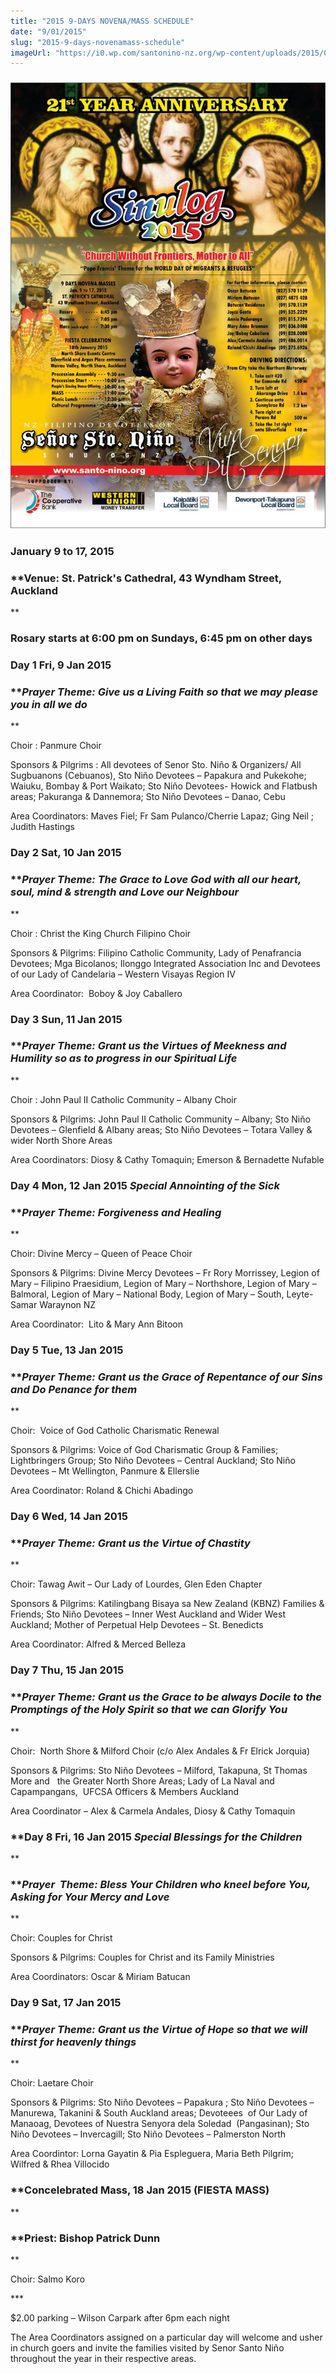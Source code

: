 ```yaml
---
title: "2015 9-DAYS NOVENA/MASS SCHEDULE"
date: "9/01/2015"
slug: "2015-9-days-novenamass-schedule"
imageUrl: "https://i0.wp.com/santonino-nz.org/wp-content/uploads/2015/01/1796862_10152478150171523_3748430730018750983_o-724x1024.jpg?resize=724%2C1024"
---
```


### [![1796862_10152478150171523_3748430730018750983_o](assets\images\1796862_10152478150171523_3748430730018750983_o-724x1024.jpg)](https://i0.wp.com/santonino-nz.org/wp-content/uploads/2015/01/1796862_10152478150171523_3748430730018750983_o.jpg)

### **January 9 to 17, 2015**

### **Venue: St. Patrick's Cathedral, 43 Wyndham Street, Auckland  
**

### **Rosary starts at 6:00 pm on Sundays, 6:45 pm on other days**

### **Day 1** **Fri, 9 Jan 2015**

### **_Prayer Theme: Give us a Living Faith so that we may please you in all we do_  
**

Choir : Panmure Choir

Sponsors & Pilgrims : All devotees of Senor Sto. Niño & Organizers/ All Sugbuanons (Cebuanos), Sto Niño Devotees – Papakura and Pukekohe; Waiuku, Bombay & Port Waikato; Sto Niño Devotees- Howick and Flatbush areas; Pakuranga & Dannemora; Sto Niño Devotees – Danao, Cebu

Area Coordinators: Maves Fiel; Fr Sam Pulanco/Cherrie Lapaz; Ging Neil ; Judith Hastings

### **Day 2** **Sat, 10 Jan 2015**

### **_Prayer Theme: The Grace to Love God with all our heart, soul, mind & strength and Love our Neighbour_  
**

Choir : Christ the King Church Filipino Choir

Sponsors & Pilgrims: Filipino Catholic Community, Lady of Penafrancia Devotees; Mga Bicolanos; Ilonggo Integrated Association Inc and Devotees of our Lady of Candelaria – Western Visayas Region IV

Area Coordinator:  Boboy & Joy Caballero

### **Day 3** **Sun, 11 Jan 2015**

### **_Prayer Theme: Grant us the Virtues of Meekness and Humility so as to progress in our Spiritual Life_  
**

Choir : John Paul II Catholic Community – Albany Choir

Sponsors & Pilgrims: John Paul II Catholic Community – Albany; Sto Niño Devotees – Glenfield & Albany areas; Sto Niño Devotees – Totara Valley & wider North Shore Areas

Area Coordinators: Diosy & Cathy Tomaquin; Emerson & Bernadette Nufable

### **Day 4** **Mon, 12 Jan 2015 _**Special Annointing of the Sick**_**

### **_Prayer Theme: Forgiveness and Healing_  
**

Choir: Divine Mercy – Queen of Peace Choir

Sponsors & Pilgrims: Divine Mercy Devotees – Fr Rory Morrissey, Legion of Mary – Filipino Praesidium, Legion of Mary – Northshore, Legion of Mary – Balmoral, Legion of Mary – National Body, Legion of Mary – South, Leyte-Samar Waraynon NZ

Area Coordinator:  Lito & Mary Ann Bitoon

### **Day 5 Tue, 13 Jan 2015**

### **_Prayer Theme: Grant us the Grace of Repentance of our Sins and Do Penance for them_  
**

Choir:  Voice of God Catholic Charismatic Renewal

Sponsors & Pilgrims: Voice of God Charismatic Group & Families; Lightbringers Group; Sto Niño Devotees – Central Auckland; Sto Niño Devotees – Mt Wellington, Panmure & Ellerslie

Area Coordinator: Roland & Chichi Abadingo

### **Day 6 Wed, 14 Jan 2015**

### **_Prayer Theme: Grant us the Virtue of Chastity_  
**

Choir: Tawag Awit – Our Lady of Lourdes, Glen Eden Chapter

Sponsors & Pilgrims: Katilingbang Bisaya sa New Zealand (KBNZ) Families & Friends; Sto Niño Devotees – Inner West Auckland and Wider West Auckland; Mother of Perpetual Help Devotees – St. Benedicts

Area Coordinator: Alfred & Merced Belleza

### **Day 7 Thu, 15 Jan 2015**

### **_Prayer Theme: Grant us the Grace to be always Docile to the Promptings of the Holy Spirit so that we can Glorify You_  
**

Choir:  North Shore & Milford Choir (c/o Alex Andales & Fr Elrick Jorquia)

Sponsors & Pilgrims: Sto Niño Devotees – Milford, Takapuna, St Thomas More and   the Greater North Shore Areas; Lady of La Naval and Capampangans,  UFCSA Officers & Members Auckland

Area Coordinator – Alex & Carmela Andales, Diosy & Cathy Tomaquin

### **Day 8 Fri, 16 Jan 2015 _**Special Blessings for the Children**_  
**

### **_Prayer  Theme: Bless Your Children who kneel before You, Asking for Your Mercy and Love_  
**

Choir: Couples for Christ

Sponsors & Pilgrims: Couples for Christ and its Family Ministries

Area Coordinators: Oscar & Miriam Batucan

### **Day 9 Sat, 17 Jan 2015**

### **_Prayer Theme: Grant us the Virtue of Hope so that we will thirst for heavenly things_  
**

Choir: Laetare Choir

Sponsors & Pilgrims: Sto Niño Devotees – Papakura ; Sto Niño Devotees – Manurewa, Takanini & South Auckland areas; Devoteees  of Our Lady of Manaoag, Devotees of Nuestra Senyora dela Soledad  (Pangasinan); Sto Niño Devotees – Invercagill; Sto Niño Devotees – Palmerston North

Area Coordintor: Lorna Gayatin & Pia Espleguera, Maria Beth Pilgrim; Wilfred & Rhea Villocido

### **Concelebrated Mass, 18 Jan 2015 (FIESTA MASS)  
**

### **Priest: Bishop Patrick Dunn  
**

Choir: Salmo Koro

\*\*\*

$2.00 parking – Wilson Carpark after 6pm each night

The Area Coordinators assigned on a particular day will welcome and usher in church goers and invite the families visited by Senor Santo Niño throughout the year in their respective areas.